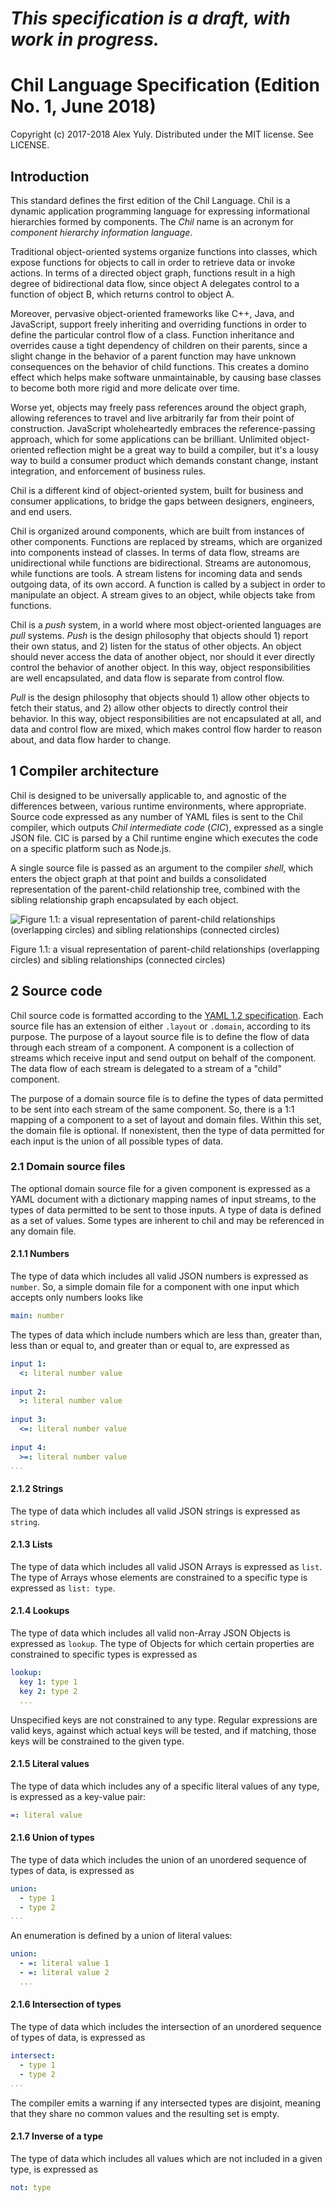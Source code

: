 # *This specification is a draft, with work in progress.*

# Chil Language Specification (Edition No. 1, June 2018)

Copyright (c) 2017-2018 Alex Yuly. Distributed under the MIT license. See LICENSE.

## Introduction

This standard defines the first edition of the Chil Language. Chil is a dynamic application programming language for expressing informational hierarchies formed by components. The *Chil* name is an acronym for *component hierarchy information language*.

Traditional object-oriented systems organize functions into classes, which expose functions for objects to call in order to retrieve data or invoke actions. In terms of a directed object graph, functions result in a high degree of bidirectional data flow, since object A delegates control to a function of object B, which returns control to object A.

Moreover, pervasive object-oriented frameworks like C++, Java, and JavaScript, support freely inheriting and overriding functions in order to define the particular control flow of a class. Function inheritance and overrides cause a tight dependency of children on their parents, since a slight change in the behavior of a parent function may have unknown consequences on the behavior of child functions. This creates a domino effect which helps make software unmaintainable, by causing base classes to become both more rigid and more delicate over time.

Worse yet, objects may freely pass references around the object graph, allowing references to travel and live arbitrarily far from their point of construction. JavaScript wholeheartedly embraces the reference-passing approach, which for some applications can be brilliant. Unlimited object-oriented reflection might be a great way to build a compiler, but it's a lousy way to build a consumer product which demands constant change, instant integration, and enforcement of business rules.

Chil is a different kind of object-oriented system, built for business and consumer applications, to bridge the gaps between designers, engineers, and end users.

Chil is organized around components, which are built from instances of other components. Functions are replaced by streams, which are organized into components instead of classes. In terms of data flow, streams are unidirectional while functions are bidirectional. Streams are autonomous, while functions are tools. A stream listens for incoming data and sends outgoing data, of its own accord. A function is called by a subject in order to manipulate an object. A stream gives to an object, while objects take from functions.

Chil is a *push* system, in a world where most object-oriented languages are *pull* systems. *Push* is the design philosophy that objects should 1) report their own status, and 2) listen for the status of other objects. An object should never access the data of another object, nor should it ever directly control the behavior of another object. In this way, object responsibilities are well encapsulated, and data flow is separate from control flow.

*Pull* is the design philosophy that objects should 1) allow other objects to fetch their status, and 2) allow other objects to directly control their behavior. In this way, object responsibilities are not encapsulated at all, and data and control flow are mixed, which makes control flow harder to reason about, and data flow harder to change.

## 1 Compiler architecture

Chil is designed to be universally applicable to, and agnostic of the differences between, various runtime environments, where appropriate. Source code expressed as any number of YAML files is sent to the Chil compiler, which outputs *Chil intermediate code* (*CIC*), expressed as a single JSON file. CIC is parsed by a Chil runtime engine which executes the code on a specific platform such as Node.js.

A single source file is passed as an argument to the compiler *shell*, which enters the object graph at that point and builds a consolidated representation of the parent-child relationship tree, combined with the sibling relationship graph encapsulated by each object.

![Figure 1.1: a visual representation of parent-child relationships (overlapping circles) and sibling relationships (connected circles)](images/Figure-1-1.png)

Figure 1.1: a visual representation of parent-child relationships (overlapping circles) and sibling relationships (connected circles)

## 2 Source code

Chil source code is formatted according to the [YAML 1.2 specification](http://yaml.org/spec/1.2/spec.html). Each source file has an extension of either `.layout` or `.domain`, according to its purpose. The purpose of a layout source file is to define the flow of data through each stream of a component. A component is a collection of streams which receive input and send output on behalf of the component. The data flow of each stream is delegated to a stream of a "child" component.

The purpose of a domain source file is to define the types of data permitted to be sent into each stream of the same component. So, there is a 1:1 mapping of a component to a set of layout and domain files. Within this set, the domain file is optional. If nonexistent, then the type of data permitted for each input is the union of all possible types of data.

### 2.1 Domain source files

The optional domain source file for a given component is expressed as a YAML document with a dictionary mapping names of input streams, to the types of data permitted to be sent to those inputs. A type of data is defined as a set of values. Some types are inherent to chil and may be referenced in any domain file.

#### 2.1.1 Numbers

The type of data which includes all valid JSON numbers is expressed as `number`. So, a simple domain file for a component with one input which accepts only numbers looks like

```yaml
main: number
```

The types of data which include numbers which are less than, greater than, less than or equal to, and greater than or equal to, are expressed as

```yaml
input 1:
  <: literal number value
  
input 2:
  >: literal number value
  
input 3:
  <=: literal number value
  
input 4:
  >=: literal number value
...
```

#### 2.1.2 Strings

The type of data which includes all valid JSON strings is expressed as `string`.

#### 2.1.3 Lists

The type of data which includes all valid JSON Arrays is expressed as `list`. The type of Arrays whose elements are constrained to a specific type is expressed as `list: type`.

#### 2.1.4 Lookups

The type of data which includes all valid non-Array JSON Objects is expressed as `lookup`. The type of Objects for which certain properties are constrained to specific types is expressed as

```yaml
lookup:
  key 1: type 1
  key 2: type 2
  ...
```

Unspecified keys are not constrained to any type. Regular expressions are valid keys, against which actual keys will be tested, and if matching, those keys will be constrained to the given type.

#### 2.1.5 Literal values

The type of data which includes any of a specific literal values of any type, is expressed as a key-value pair:

```yaml
=: literal value
```

#### 2.1.6 Union of types

The type of data which includes the union of an unordered sequence of types of data, is expressed as

```yaml
union:
  - type 1
  - type 2
...
```

An enumeration is defined by a union of literal values:

```yaml
union:
  - =: literal value 1
  - =: literal value 2
  ...
```

#### 2.1.6 Intersection of types

The type of data which includes the intersection of an unordered sequence of types of data, is expressed as

```yaml
intersect:
  - type 1
  - type 2
...
```

The compiler emits a warning if any intersected types are disjoint, meaning that they share no common values and the resulting set is empty.

#### 2.1.7 Inverse of a type

The type of data which includes all values which are not included in a given type, is expressed as

```yaml
not: type
```
